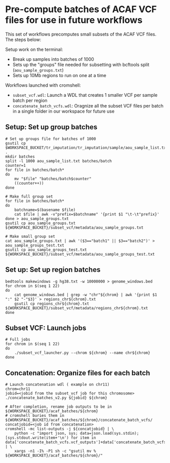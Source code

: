 # Pre-compute batches of ACAF VCF files for use in future workflows

This set of workflows precomputes small subsets of the ACAF VCF files. The steps below:

Setup work on the terminal:

* Break up samples into batches of 1000
* Sets up the "groups" file needed for subsetting with bcftools split (`aou_sample_groups.txt`) 
* Sets up 10Mb regions to run on one at a time

Workflows launched with cromshell:

* `subset_vcf.wdl`: Launch a WDL that creates 1 smaller VCF per sample batch per region
* `concatenate_batch_vcfs.wdl`: Oragnize all the subset VCF files per batch in a single folder in our workspace for future use

## Setup: Set up group batches

```
# Set up groups file for batches of 1000
gsutil cp $WORKSPACE_BUCKET/tr_imputation/tr_imputation/sample/aou_sample_list.txt .
mkdir batches
split -l 1000 aou_sample_list.txt batches/batch
counter=1
for file in batches/batch*
do
    mv "$file" "batches/batch$counter"
    ((counter++))
done

# Make full group set
for file in batches/batch*
do
	batchname=$(basename $file)
	cat $file | awk -v"prefix=$batchname" '{print $1 "\t-\t"prefix}'
done > aou_sample_groups.txt
gsutil cp aou_sample_groups.txt ${WORKSPACE_BUCKET}/subset_vcf/metadata/aou_sample_groups.txt

# Make small group set
cat aou_sample_groups.txt | awk '($3=="batch1" || $3=="batch2")' > aou_sample_groups_test.txt
gsutil cp aou_sample_groups_test.txt ${WORKSPACE_BUCKET}/subset_vcf/metadata/aou_sample_groups_test.txt
```

## Set up: Set up region batches
```
bedtools makewindows -g hg38.txt -w 10000000 > genome_windows.bed
for chrom in $(seq 1 22)
do
	cat genome_windows.bed | grep -w "chr"${chrom} | awk '{print $1 ":" $2 "-"$3}' > regions_chr${chrom}.txt
	gsutil cp regions_chr${chrom}.txt ${WORKSPACE_BUCKET}/subset_vcf/metadata/regions_chr${chrom}.txt
done
```

## Subset VCF: Launch jobs

```
# Full jobs
for chrom in $(seq 1 22)
do
	./subset_vcf_launcher.py --chrom ${chrom} --name chr${chrom}
done
```

## Concatenation: Organize files for each batch

```
# Launch concatenation wdl ( example on chr11)
chrom=chr11
jobid=<jobid from the subset_vcf job for this chromosome>
./concatenate_batches_v2.py ${jobid} ${chrom}

# After completion, rename job outputs to be in ${WORKSPACE_BUCKET}/acaf_batches/${chrom}
# cromshell buries them in ${WORKSPACE_BUCKET}/acaf_batches/${chrom}/concatenate_batch_vcfs/
concatjobid=<job id from concatenation>
cromshell -mc list-outputs -j ${concatjobid} | \
	python -c "import json, sys; data=json.load(sys.stdin); [sys.stdout.write(item+'\n') for item in data['concatenate_batch_vcfs.vcf_outputs']+data['concatenate_batch_vcfs.vcf_indices']]" | \
	xargs -n1 -I% -P1 sh -c "gsutil mv % ${WORKSPACE_BUCKET}/acaf_batches/${chrom}/"
```